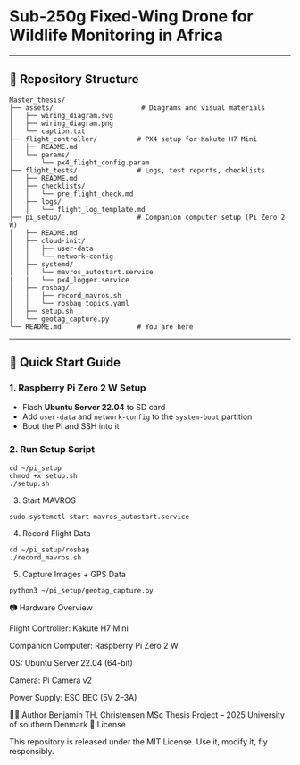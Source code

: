 # Sub-250g Fixed-Wing Drone for Wildlife Monitoring in Africa

---

## 🧩 Repository Structure

```console
Master_thesis/
├── assets/                      # Diagrams and visual materials
│   ├── wiring_diagram.svg
│   ├── wiring_diagram.png
│   └── caption.txt
├── flight_controller/          # PX4 setup for Kakute H7 Mini
│   ├── README.md
│   └── params/
│       └── px4_flight_config.param
├── flight_tests/               # Logs, test reports, checklists
│   ├── README.md
│   ├── checklists/
│   │   └── pre_flight_check.md
│   ├── logs/
│   │   └── flight_log_template.md
├── pi_setup/                   # Companion computer setup (Pi Zero 2 W)
│   ├── README.md
│   ├── cloud-init/
│   │   ├── user-data
│   │   └── network-config
│   ├── systemd/
│   │   └── mavros_autostart.service
|   |   └── px4_logger.service
│   ├── rosbag/
│   │   ├── record_mavros.sh
│   │   └── rosbag_topics.yaml
│   ├── setup.sh
│   └── geotag_capture.py
└── README.md                   # You are here
```

---

## 🚀 Quick Start Guide

### 1. Raspberry Pi Zero 2 W Setup

- Flash **Ubuntu Server 22.04** to SD card  
- Add `user-data` and `network-config` to the `system-boot` partition  
- Boot the Pi and SSH into it  

### 2. Run Setup Script

```console
cd ~/pi_setup
chmod +x setup.sh
./setup.sh
```
3. Start MAVROS
```console
sudo systemctl start mavros_autostart.service
```
4. Record Flight Data
```console
cd ~/pi_setup/rosbag
./record_mavros.sh
```
5. Capture Images + GPS Data
```console
python3 ~/pi_setup/geotag_capture.py
```
📷 Hardware Overview

Flight Controller: Kakute H7 Mini

Companion Computer: Raspberry Pi Zero 2 W

OS: Ubuntu Server 22.04 (64-bit)

Camera: Pi Camera v2

Power Supply: ESC BEC (5V 2–3A)

👨‍💻 Author
Benjamin TH. Christensen
MSc Thesis Project – 2025
University of southern Denmark
📜 License

This repository is released under the MIT License. Use it, modify it, fly responsibly.
